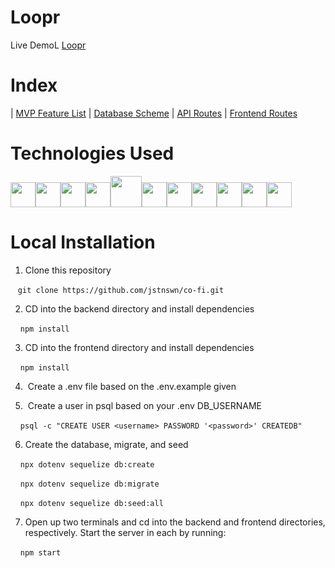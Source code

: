 # Loopr

Live DemoL [Loopr](https://loopr.herokuapp.com/dashboard/photostream)

# Index

 | [MVP Feature List](https://github.com/jstnswn/Loopr/wiki/MVP-Feature-List) | [Database Scheme](https://github.com/jstnswn/Loopr/wiki/Database-Schema) | [API Routes](https://github.com/jstnswn/Loopr/wiki/API-Routes) | [Frontend Routes](https://github.com/jstnswn/Loopr/wiki/Frontend-Routes)

# Technologies Used

<img  src="https://cdn.jsdelivr.net/gh/devicons/devicon/icons/javascript/javascript-original.svg"  height=40/><img src="https://cdn.jsdelivr.net/gh/devicons/devicon/icons/react/react-original.svg" height=40/><img src="https://cdn.jsdelivr.net/gh/devicons/devicon/icons/redux/redux-original.svg" height=40/><img src="https://cdn.jsdelivr.net/gh/devicons/devicon/icons/nodejs/nodejs-plain-wordmark.svg" height=40/><img src="https://cdn.jsdelivr.net/gh/devicons/devicon/icons/express/express-original-wordmark.svg" height=50/><img  src="https://cdn.jsdelivr.net/gh/devicons/devicon/icons/postgresql/postgresql-original.svg"  height=40/><img  src="https://cdn.jsdelivr.net/gh/devicons/devicon/icons/sequelize/sequelize-original.svg"  height=40/><img  src="https://cdn.jsdelivr.net/gh/devicons/devicon/icons/css3/css3-original.svg"  height=40/><img  src="https://cdn.jsdelivr.net/gh/devicons/devicon/icons/html5/html5-original.svg"  height=40/><img  src="https://cdn.jsdelivr.net/gh/devicons/devicon/icons/git/git-original.svg"  height=40/><img  src="https://cdn.jsdelivr.net/gh/devicons/devicon/icons/vscode/vscode-original.svg"  height=40/>


# Local Installation

1. Clone this repository

   ```git clone https://github.com/jstnswn/co-fi.git```

2. CD into the backend directory and install dependencies

    ```npm install```

3. CD into the frontend directory and install dependencies

    ```npm install```

4.  Create a .env file based on the .env.example given

5.  Create a user in psql based on your .env DB_USERNAME

    ```psql -c "CREATE USER <username> PASSWORD '<password>' CREATEDB"```

6. Create the database, migrate, and seed

    ```npx dotenv sequelize db:create```

    ```npx dotenv sequelize db:migrate```

    ```npx dotenv sequelize db:seed:all```

7. Open up two terminals and cd into the backend and frontend directories, respectively. Start the server in each by running:

    ```npm start```
    

